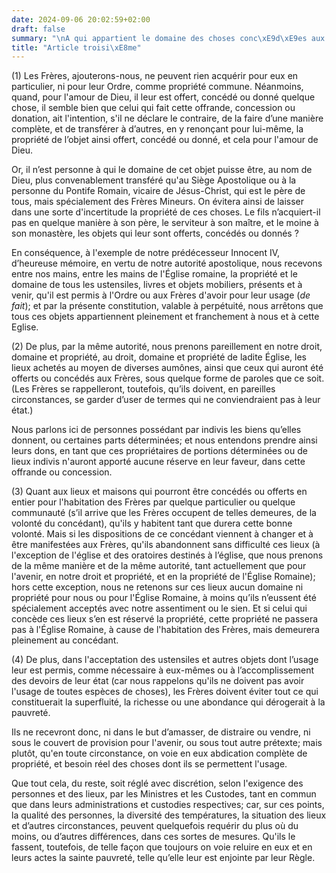 ```yaml
---
date: 2024-09-06 20:02:59+02:00
draft: false
summary: "\nA qui appartient le domaine des choses conc\xE9d\xE9es aux fr\xE8res.\n"
title: "Article troisi\xE8me"
---
```





(1) Les Frères, ajouterons-nous, ne peuvent rien acquérir pour eux en particulier, ni pour leur Ordre, comme propriété commune. Néanmoins, quand, pour l'amour de Dieu, il leur est offert, concédé ou donné quelque chose, il semble bien que celui qui fait cette offrande, concession ou donation, ait l'intention, s'il ne déclare le contraire, de la faire d’une manière complète, et de transférer à d’autres, en y renonçant pour lui-même, la propriété de l’objet ainsi offert, concédé ou donné, et cela pour l'amour de Dieu. 

Or, il n’est personne à qui le domaine de cet objet puisse être, au nom de Dieu, plus convenablement transféré qu'au Siège Apostolique ou à la personne du Pontife Romain, vicaire de Jésus-Christ, qui est le père de tous, mais spécialement des Frères Mineurs. On évitera ainsi de laisser dans une sorte d'incertitude la propriété de ces choses. Le fils n’acquiert-il pas en quelque manière à son père, le serviteur à son maître, et le moine à son monastère, les objets qui leur sont offerts, concédés ou donnés ? 

En conséquence, à l'exemple de notre prédécesseur Innocent IV, d’heureuse mémoire, en vertu de notre autorité apostolique, nous recevons entre nos mains, entre les mains de l'Église romaine, la propriété et le domaine de tous les ustensiles, livres et objets mobiliers, présents et à venir, qu'il est permis à l'Ordre ou aux Frères d'avoir pour leur usage (*de fait*); et par la présente constitution, valable à perpétuité, nous arrêtons que tous ces objets appartiennent pleinement et franchement à nous et à cette Eglise.

(2) De plus, par la même autorité, nous prenons pareillement en notre droit, domaine et propriété, au droit, domaine et propriété de ladite Église, les lieux achetés au moyen de diverses aumônes, ainsi que ceux qui auront été offerts ou concédés aux Frères, sous quelque forme de paroles que ce soit. (Les Frères se rappelleront, toutefois, qu’ils doivent, en pareilles circonstances, se garder d’user de termes qui ne conviendraient pas à leur état.) 

Nous parlons ici de personnes possédant par indivis les biens qu’elles donnent, ou certaines parts déterminées; et nous entendons prendre ainsi leurs dons, en tant que ces propriétaires de portions déterminées ou de lieux indivis n'auront apporté aucune réserve en leur faveur, dans cette offrande ou concession.

(3) Quant aux lieux et maisons qui pourront être concédés ou offerts en entier pour l'habitation des Frères par quelque particulier ou quelque communauté (s’il arrive que les Frères occupent de telles demeures, de la volonté du concédant), qu'ils y habitent tant que durera cette bonne volonté. Mais si les dispositions de ce concédant viennent à changer et à être manifestées aux Frères, qu'ils abandonnent sans difficulté ces lieux (à l'exception de l'église et des oratoires destinés à l’église, que nous prenons de la même manière et de la même autorité, tant actuellement que pour l'avenir, en notre droit et propriété, et en la propriété de l'Église Romaine); hors cette exception, nous ne retenons sur ces lieux aucun domaine ni propriété pour nous ou pour l'Église Romaine, à moins qu’ils n’eussent été spécialement acceptés avec notre assentiment ou le sien. Et si celui qui concède ces lieux s’en est réservé la propriété, cette propriété ne passera pas à l'Église Romaine, à cause de l'habitation des Frères, mais demeurera pleinement au concédant.

(4) De plus, dans l'acceptation des ustensiles et autres objets dont l’usage leur est permis, comme nécessaire à eux-mêmes ou à l’accomplissement des devoirs de leur état (car nous rappelons qu'ils ne doivent pas avoir l'usage de toutes espèces de choses), les Frères doivent éviter tout ce qui constituerait la superfluité, la richesse ou une abondance qui dérogerait à la pauvreté. 

Ils ne recevront donc, ni dans le but d’amasser, de distraire ou vendre, ni sous le couvert de provision pour l'avenir, ou sous tout autre prétexte; mais plutôt, qu'en toute circonstance, on voie en eux abdication complète de propriété, et besoin réel des choses dont ils se permettent l'usage.

Que tout cela, du reste, soit réglé avec discrétion, selon l'exigence des personnes et des lieux, par les Ministres et les Custodes, tant en commun que dans leurs administrations et custodies respectives; car, sur ces points, la qualité des personnes, la diversité des températures, la situation des lieux et d’autres circonstances, peuvent quelquefois requérir du plus où du moins, ou d’autres différences, dans ces sortes de mesures. Qu'ils le fassent, toutefois, de telle façon que toujours on voie reluire en eux et en leurs actes la sainte pauvreté, telle qu’elle leur est enjointe par leur Règle.
